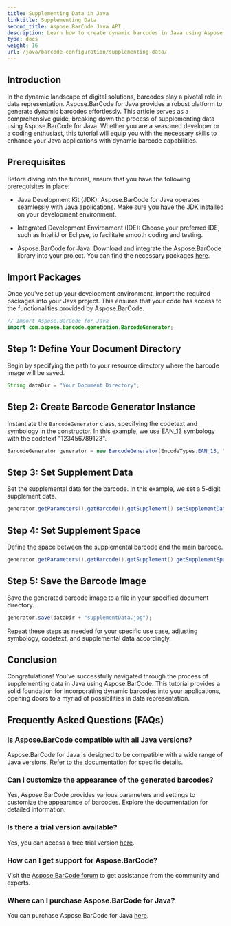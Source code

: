 ```yaml
---
title: Supplementing Data in Java
linktitle: Supplementing Data
second_title: Aspose.BarCode Java API
description: Learn how to create dynamic barcodes in Java using Aspose.BarCode. Step-by-step guide for supplementing data with EAN_13 symbology.
type: docs
weight: 16
url: /java/barcode-configuration/supplementing-data/
---
```


## Introduction

In the dynamic landscape of digital solutions, barcodes play a pivotal role in data representation. Aspose.BarCode for Java provides a robust platform to generate dynamic barcodes effortlessly. This article serves as a comprehensive guide, breaking down the process of supplementing data using Aspose.BarCode for Java. Whether you are a seasoned developer or a coding enthusiast, this tutorial will equip you with the necessary skills to enhance your Java applications with dynamic barcode capabilities.

## Prerequisites

Before diving into the tutorial, ensure that you have the following prerequisites in place:

- Java Development Kit (JDK): Aspose.BarCode for Java operates seamlessly with Java applications. Make sure you have the JDK installed on your development environment.

- Integrated Development Environment (IDE): Choose your preferred IDE, such as IntelliJ or Eclipse, to facilitate smooth coding and testing.

- Aspose.BarCode for Java: Download and integrate the Aspose.BarCode library into your project. You can find the necessary packages [here](https://releases.aspose.com/barcode/java/).

## Import Packages

Once you've set up your development environment, import the required packages into your Java project. This ensures that your code has access to the functionalities provided by Aspose.BarCode.

```java
// Import Aspose.BarCode for Java
import com.aspose.barcode.generation.BarcodeGenerator;
```

## Step 1: Define Your Document Directory

Begin by specifying the path to your resource directory where the barcode image will be saved.

```java
String dataDir = "Your Document Directory";
```

## Step 2: Create Barcode Generator Instance

Instantiate the `BarcodeGenerator` class, specifying the codetext and symbology in the constructor. In this example, we use EAN_13 symbology with the codetext "123456789123".

```java
BarcodeGenerator generator = new BarcodeGenerator(EncodeTypes.EAN_13, "123456789123");
```

## Step 3: Set Supplement Data

Set the supplemental data for the barcode. In this example, we set a 5-digit supplement data.

```java
generator.getParameters().getBarcode().getSupplement().setSupplementData("12345");
```

## Step 4: Set Supplement Space

Define the space between the supplemental barcode and the main barcode.

```java
generator.getParameters().getBarcode().getSupplement().getSupplementSpace().setPoint(2.0f);
```

## Step 5: Save the Barcode Image

Save the generated barcode image to a file in your specified document directory.

```java
generator.save(dataDir + "supplementData.jpg");
```

Repeat these steps as needed for your specific use case, adjusting symbology, codetext, and supplemental data accordingly.

## Conclusion

Congratulations! You've successfully navigated through the process of supplementing data in Java using Aspose.BarCode. This tutorial provides a solid foundation for incorporating dynamic barcodes into your applications, opening doors to a myriad of possibilities in data representation.

## Frequently Asked Questions (FAQs)

### Is Aspose.BarCode compatible with all Java versions?
Aspose.BarCode for Java is designed to be compatible with a wide range of Java versions. Refer to the [documentation](https://reference.aspose.com/barcode/java/) for specific details.

### Can I customize the appearance of the generated barcodes?
Yes, Aspose.BarCode provides various parameters and settings to customize the appearance of barcodes. Explore the documentation for detailed information.

### Is there a trial version available?
Yes, you can access a free trial version [here](https://releases.aspose.com/).

### How can I get support for Aspose.BarCode?
Visit the [Aspose.BarCode forum](https://forum.aspose.com/c/barcode/13) to get assistance from the community and experts.

### Where can I purchase Aspose.BarCode for Java?
You can purchase Aspose.BarCode for Java [here](https://purchase.aspose.com/buy).




